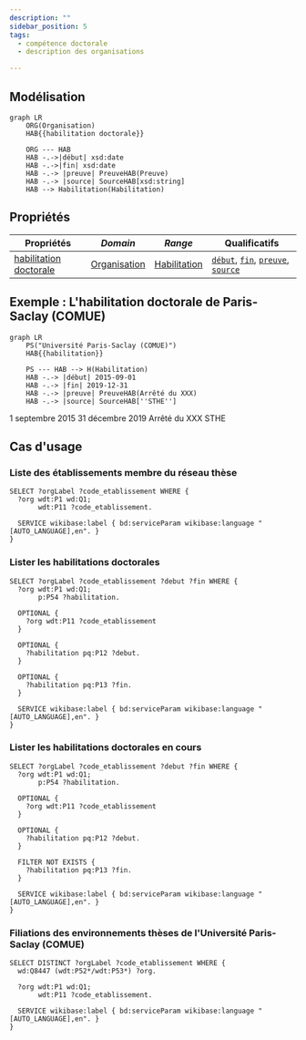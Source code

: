 ```yaml
---
description: ""
sidebar_position: 5
tags:
  - compétence doctorale
  - description des organisations

---
```


## Modélisation

```mermaid
graph LR
    ORG(Organisation) 
    HAB{{habilitation doctorale}}
    
    ORG --- HAB
    HAB -.->|début| xsd:date
    HAB -.->|fin| xsd:date
    HAB -.-> |preuve| PreuveHAB(Preuve)
    HAB -.-> |source| SourceHAB[xsd:string]
    HAB --> Habilitation(Habilitation)
```

## Propriétés


| **Propriétés**                                                                | ***Domain***                                                        | ***Range***                                          | **Qualificatifs**                                                                                                                                                                  |
| ----------------------------------------------------------------------------- | ------------------------------------------------------------------- | ---------------------------------------------------- | ---------------------------------------------------------------------------------------------------------------------------------------------------------------------------------- |
| [habilitation doctorale](../Ontologie/Propriétés/habilitation%20doctorale.md) | [Organisation](../Ontologie/Propriétés/habilitation%20doctorale.md) | [Habilitation](../Ontologie/Classes/Habilitation.md) | [`début`](../Ontologie/Propriétés/début.md), [`fin`](../Ontologie/Propriétés/fin.md), [`preuve`](../Ontologie/Propriétés/preuve.md), [`source`](../Ontologie/Propriétés/source.md) |


## Exemple : L'habilitation doctorale de Paris-Saclay (COMUE)

```mermaid
graph LR
    PS("Université Paris-Saclay (COMUE)") 
    HAB{{habilitation}}

    PS --- HAB --> H(Habilitation)
    HAB -.-> |début| 2015-09-01
    HAB -.-> |fin| 2019-12-31
    HAB -.-> |preuve| PreuveHAB(Arrêté du XXX)
    HAB -.-> |source| SourceHAB[''STHE'']
```

<Claim property="habilitation doctorale">
    <Statement value="Habilitation doctorale">
        <Qualifier property="début">1 septembre 2015</Qualifier>
        <Qualifier property="fin">31 décembre 2019</Qualifier>
        <Qualifier property="preuve">Arrêté du XXX</Qualifier>
        <References>
            <Reference>
                <ReferenceElement property="source">STHE</ReferenceElement>
            </Reference>
        </References>
    </Statement>
</Claim>

## Cas d'usage


### Liste des établissements membre du réseau thèse

```sparql
SELECT ?orgLabel ?code_etablissement WHERE {
  ?org wdt:P1 wd:Q1;
       wdt:P11 ?code_etablissement.
  
  SERVICE wikibase:label { bd:serviceParam wikibase:language "[AUTO_LANGUAGE],en". }
}
```

### Lister les habilitations doctorales

```sparql
SELECT ?orgLabel ?code_etablissement ?debut ?fin WHERE {
  ?org wdt:P1 wd:Q1;
       p:P54 ?habilitation.
  
  OPTIONAL {
    ?org wdt:P11 ?code_etablissement 
  }
  
  OPTIONAL { 
    ?habilitation pq:P12 ?debut.
  }
  
  OPTIONAL { 
    ?habilitation pq:P13 ?fin.
  }
  
  SERVICE wikibase:label { bd:serviceParam wikibase:language "[AUTO_LANGUAGE],en". }
}
```

### Lister les habilitations doctorales en cours

```sparql
SELECT ?orgLabel ?code_etablissement ?debut ?fin WHERE {
  ?org wdt:P1 wd:Q1;
       p:P54 ?habilitation.
  
  OPTIONAL {
    ?org wdt:P11 ?code_etablissement 
  }
  
  OPTIONAL {
    ?habilitation pq:P12 ?debut.
  }
  
  FILTER NOT EXISTS { 
    ?habilitation pq:P13 ?fin.
  }
  
  SERVICE wikibase:label { bd:serviceParam wikibase:language "[AUTO_LANGUAGE],en". }
}
```

### Filiations des environnements thèses de l'Université Paris-Saclay (COMUE)

```sparql
SELECT DISTINCT ?orgLabel ?code_etablissement WHERE {
  wd:Q8447 (wdt:P52*/wdt:P53*) ?org.
  
  ?org wdt:P1 wd:Q1;
       wdt:P11 ?code_etablissement.
  
  SERVICE wikibase:label { bd:serviceParam wikibase:language "[AUTO_LANGUAGE],en". }
}
```
